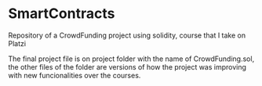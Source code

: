 # SmartContracts

Repository of a CrowdFunding project using solidity, course that I take on Platzi 

The final project file is on project folder with the name of CrowdFunding.sol, the other files of the folder are versions of how the project was improving with new funcionalities over the courses.





